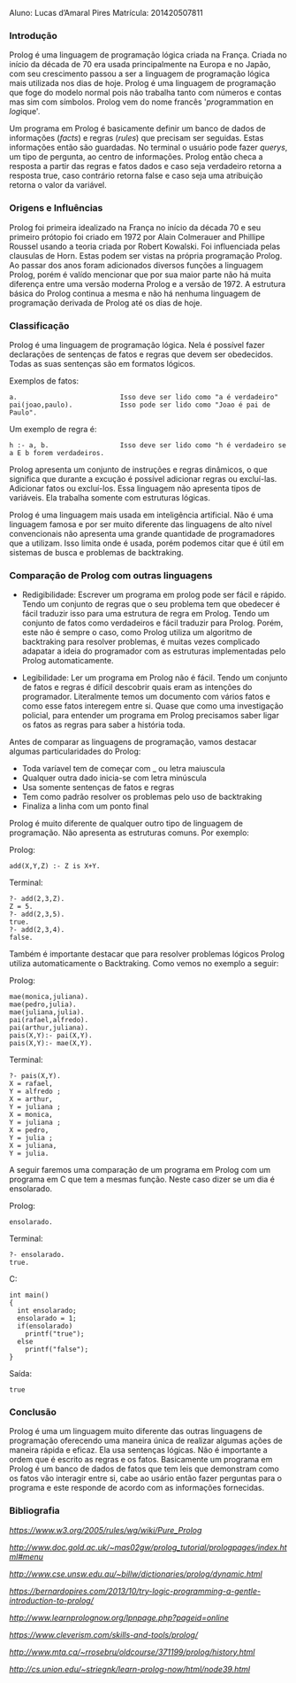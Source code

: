 Aluno: Lucas d’Amaral Pires
        Matrícula: 201420507811

### Introdução

Prolog é uma linguagem de programação lógica criada na França. Criada no início da década de 70 era usada principalmente na Europa e no Japão, com seu crescimento passou a ser a linguagem de programação lógica mais utilizada nos dias de hoje. Prolog é uma linguagem de programação que foge do modelo normal pois não trabalha tanto com números e contas mas sim com símbolos. 
Prolog vem do nome francês '*pro*grammation en *log*ique'.

Um programa em Prolog é basicamente definir um banco de dados de informações (*facts*) e regras (*rules*) que precisam ser seguidas. Estas informações então são guardadas. No terminal o usuário pode fazer *querys*, um tipo de pergunta, ao centro de informações. Prolog então checa a resposta a partir das regras e fatos dados e caso seja verdadeiro retorna a resposta true, caso contrário retorna false e caso seja uma atribuição retorna o valor da variável.

### Origens e Influências

Prolog foi primeira idealizado na França no início da década 70 e seu primeiro prótopio foi criado em 1972 por Alain Colmerauer and Phillipe Roussel usando a teoria criada por Robert Kowalski.
Foi influenciada pelas clausulas de Horn. Estas podem ser vistas na própria programação Prolog. Ao passar dos anos foram adicionados diversos funções a linguagem Prolog, porém é valído mencionar que por sua maior parte não há muita diferença entre uma versão moderna Prolog e a versão de 1972.
A estrutura básica do Prolog continua a mesma e não há nenhuma linguagem de programação derivada de Prolog até os dias de hoje.

### Classificação

Prolog é uma linguagem de programação lógica. Nela é possível fazer declarações de sentenças de fatos e regras que devem ser obedecidos. Todas as suas sentenças são em formatos lógicos.

Exemplos de fatos:
    
    a.                          Isso deve ser lido como "a é verdadeiro"
    pai(joao,paulo).            Isso pode ser lido como "Joao é pai de Paulo".

Um exemplo de regra é:

    h :- a, b.                  Isso deve ser lido como "h é verdadeiro se a E b forem verdadeiros. 
    
Prolog apresenta um conjunto de instruções e regras dinâmicos, o que significa que durante a excução é possível adicionar regras ou excluí-las. Adicionar fatos ou excluí-los. Essa linguagem não apresenta tipos de variáveis. Ela trabalha somente com estruturas lógicas. 

Prolog é uma linguagem mais usada em inteligência artificial. Não é uma linguagem famosa e por ser muito diferente das linguagens de alto nível convencionais não apresenta uma grande quantidade de programadores que a utilizam. Isso limita onde é usada, porém podemos citar que é útil em sistemas de busca e problemas de backtraking.

### Comparação de Prolog com outras linguagens

- Redigibilidade: Escrever um programa em prolog pode ser fácil e rápido. Tendo um conjunto de regras que o seu problema tem que obedecer é fácil traduzir isso para uma estrutura de regra em Prolog. Tendo um conjunto de fatos como verdadeiros e fácil traduzir para Prolog. Porém, este não é sempre o caso, como Prolog utiliza um algoritmo de backtraking para resolver problemas, é muitas vezes complicado adapatar a ideia do programador com as estruturas implementadas pelo Prolog automaticamente.

- Legibilidade: Ler um programa em Prolog não é fácil. Tendo um conjunto de fatos e regras é difícil descobrir quais eram as intenções do programador. Literalmente temos um documento com vários fatos e como esse fatos interegem entre si. Quase que como uma investigação policial, para entender um programa em Prolog precisamos saber ligar os fatos as regras para saber a história toda.

Antes de comparar as linguagens de programação, vamos destacar algumas particularidades do Prolog:
- Toda varíavel tem de começar com _ ou letra maiuscula
- Qualquer outra dado inicia-se com letra minúscula
- Usa somente sentenças de fatos e regras
- Tem como padrão resolver os problemas pelo uso de backtraking
- Finaliza a linha com um ponto final

Prolog é muito diferente de qualquer outro tipo de linguagem de programação. Não apresenta as estruturas comuns.
Por exemplo:

Prolog:

    add(X,Y,Z) :- Z is X+Y.
    
Terminal:

    ?- add(2,3,Z).
    Z = 5.
    ?- add(2,3,5).
    true.
    ?- add(2,3,4).
    false.

Também é importante destacar que para resolver problemas lógicos Prolog utiliza automaticamente o Backtraking. Como vemos no exemplo a seguir:

Prolog:

    mae(monica,juliana).
    mae(pedro,julia).
    mae(juliana,julia).
    pai(rafael,alfredo).
    pai(arthur,juliana).
    pais(X,Y):- pai(X,Y).
    pais(X,Y):- mae(X,Y).

Terminal:

    ?- pais(X,Y).
    X = rafael,
    Y = alfredo ;
    X = arthur,
    Y = juliana ;
    X = monica,
    Y = juliana ;
    X = pedro,
    Y = julia ;
    X = juliana,
    Y = julia.

A seguir faremos uma comparação de um programa em Prolog com um programa em C que tem a mesmas função. Neste caso dizer se um dia é ensolarado.

Prolog:
  
    ensolarado.


Terminal:

    ?- ensolarado.
    true.

C:

    int main()
    {
      int ensolarado;
      ensolarado = 1;
      if(ensolarado)
        printf("true");
      else
        printf("false");
    }

Saída: 

    true

### Conclusão

Prolog é uma um linguagem muito diferente das outras linguagens de programação oferecendo uma maneira única de realizar algumas ações de maneira rápida e eficaz. Ela usa sentenças lógicas. Não é importante a ordem que é escrito as regras e os fatos.
Basicamente um programa em Prolog é um banco de dados de fatos que tem leis que demonstram como os fatos vão interagir entre si, cabe ao usário então fazer perguntas para o programa e este responde de acordo com as informações fornecidas. 


### Bibliografia

*https://www.w3.org/2005/rules/wg/wiki/Pure_Prolog*

*http://www.doc.gold.ac.uk/~mas02gw/prolog_tutorial/prologpages/index.html#menu*

*http://www.cse.unsw.edu.au/~billw/dictionaries/prolog/dynamic.html*

*https://bernardopires.com/2013/10/try-logic-programming-a-gentle-introduction-to-prolog/*

*http://www.learnprolognow.org/lpnpage.php?pageid=online*

*https://www.cleverism.com/skills-and-tools/prolog/*

*http://www.mta.ca/~rrosebru/oldcourse/371199/prolog/history.html*

*http://cs.union.edu/~striegnk/learn-prolog-now/html/node39.html*
